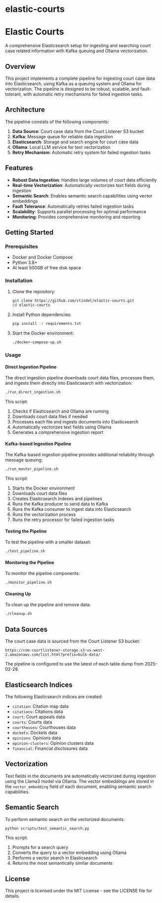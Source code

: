 # elastic-courts
# Elastic Courts

A comprehensive Elasticsearch setup for ingesting and searching court case related information with Kafka queuing and Ollama vectorization.

## Overview

This project implements a complete pipeline for ingesting court case data into Elasticsearch, using Kafka as a queuing system and Ollama for vectorization. The pipeline is designed to be robust, scalable, and fault-tolerant, with automatic retry mechanisms for failed ingestion tasks.

## Architecture

The pipeline consists of the following components:

1. **Data Source**: Court case data from the Court Listener S3 bucket
2. **Kafka**: Message queue for reliable data ingestion
3. **Elasticsearch**: Storage and search engine for court case data
4. **Ollama**: Local LLM service for text vectorization
5. **Retry Mechanism**: Automatic retry system for failed ingestion tasks

## Features

- **Robust Data Ingestion**: Handles large volumes of court data efficiently
- **Real-time Vectorization**: Automatically vectorizes text fields during ingestion
- **Semantic Search**: Enables semantic search capabilities using vector embeddings
- **Fault Tolerance**: Automatically retries failed ingestion tasks
- **Scalability**: Supports parallel processing for optimal performance
- **Monitoring**: Provides comprehensive monitoring and reporting

## Getting Started

### Prerequisites

- Docker and Docker Compose
- Python 3.8+
- At least 500GB of free disk space

### Installation

1. Clone the repository:
   ```bash
   git clone https://github.com/ctindel/elastic-courts.git
   cd elastic-courts
   ```

2. Install Python dependencies:
   ```bash
   pip install -r requirements.txt
   ```

3. Start the Docker environment:
   ```bash
   ./docker-compose-up.sh
   ```

### Usage

#### Direct Ingestion Pipeline

The direct ingestion pipeline downloads court data files, processes them, and ingests them directly into Elasticsearch with vectorization:

```bash
./run_direct_ingestion.sh
```

This script:
1. Checks if Elasticsearch and Ollama are running
2. Downloads court data files if needed
3. Processes each file and ingests documents into Elasticsearch
4. Automatically vectorizes text fields using Ollama
5. Generates a comprehensive ingestion report

#### Kafka-based Ingestion Pipeline

The Kafka-based ingestion pipeline provides additional reliability through message queuing:

```bash
./run_master_pipeline.sh
```

This script:
1. Starts the Docker environment
2. Downloads court data files
3. Creates Elasticsearch indexes and pipelines
4. Runs the Kafka producer to send data to Kafka
5. Runs the Kafka consumer to ingest data into Elasticsearch
6. Runs the vectorization process
7. Runs the retry processor for failed ingestion tasks

#### Testing the Pipeline

To test the pipeline with a smaller dataset:

```bash
./test_pipeline.sh
```

#### Monitoring the Pipeline

To monitor the pipeline components:

```bash
./monitor_pipeline.sh
```

#### Cleaning Up

To clean up the pipeline and remove data:

```bash
./cleanup.sh
```

## Data Sources

The court case data is sourced from the Court Listener S3 bucket:

```
https://com-courtlistener-storage.s3-us-west-2.amazonaws.com/list.html?prefix=bulk-data/
```

The pipeline is configured to use the latest of each table dump from 2025-02-28.

## Elasticsearch Indices

The following Elasticsearch indices are created:

- `citation`: Citation map data
- `citations`: Citations data
- `court`: Court appeals data
- `courts`: Courts data
- `courthouses`: Courthouses data
- `dockets`: Dockets data
- `opinions`: Opinions data
- `opinion-clusters`: Opinion clusters data
- `financial`: Financial disclosures data

## Vectorization

Text fields in the documents are automatically vectorized during ingestion using the Llama3 model via Ollama. The vector embeddings are stored in the `vector_embedding` field of each document, enabling semantic search capabilities.

## Semantic Search

To perform semantic search on the vectorized documents:

```bash
python scripts/test_semantic_search.py
```

This script:
1. Prompts for a search query
2. Converts the query to a vector embedding using Ollama
3. Performs a vector search in Elasticsearch
4. Returns the most semantically similar documents

## License

This project is licensed under the MIT License - see the LICENSE file for details.
